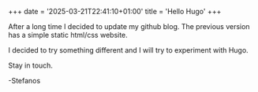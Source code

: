 +++
date = '2025-03-21T22:41:10+01:00'
title = 'Hello Hugo'
+++

After a long time I decided to update my github blog. The previous version has a simple static html/css website.

I decided to try something  different and I will try to experiment with Hugo.

Stay in touch.

-Stefanos

